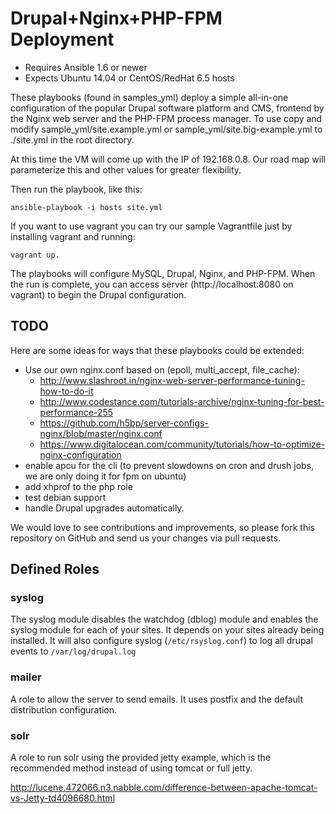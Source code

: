 # Drupal+Nginx+PHP-FPM Deployment

- Requires Ansible 1.6 or newer
- Expects Ubuntu 14.04 or CentOS/RedHat 6.5 hosts

These playbooks (found in samples_yml) deploy a simple all-in-one configuration of the popular Drupal software platform and CMS, frontend by the Nginx web server and the PHP-FPM process manager. To use copy and modify sample_yml/site.example.yml or sample_yml/site.big-example.yml to ./site.yml in the root directory. 

At this time the VM will come up with the IP of 192.168.0.8. Our road map will parameterize this and other values for greater flexibility.

Then run the playbook, like this:

    ansible-playbook -i hosts site.yml

If you want to use vagrant you can try our sample Vagrantfile just by installing
vagrant and running:

    vagrant up.

The playbooks will configure MySQL, Drupal, Nginx, and PHP-FPM. When the run
is complete, you can access server (http://localhost:8080 on vagrant) to begin
the Drupal configuration.

## TODO

Here are some ideas for ways that these playbooks could be extended:

- Use our own nginx.conf based on (epoll, multi_accept, file_cache):
  - http://www.slashroot.in/nginx-web-server-performance-tuning-how-to-do-it
  - http://www.codestance.com/tutorials-archive/nginx-tuning-for-best-performance-255
  - https://github.com/h5bp/server-configs-nginx/blob/master/nginx.conf
  - https://www.digitalocean.com/community/tutorials/how-to-optimize-nginx-configuration
- enable apcu for the cli (to prevent slowdowns on cron and drush jobs, we are
  only doing it for fpm on ubuntu)
- add xhprof to the php role
- test debian support
- handle Drupal upgrades automatically.

We would love to see contributions and improvements, so please fork this
repository on GitHub and send us your changes via pull requests.

## Defined Roles

### syslog

The syslog module disables the watchdog (dblog) module and enables the syslog
module for each of your sites. It depends on your sites already being installed.
It will also configure syslog (`/etc/rsyslog.conf`) to log all drupal events
to `/var/log/drupal.log`

### mailer

A role to allow the server to send emails. It uses postfix and the default
distribution configuration.

### solr

A role to run solr using the provided jetty example, which is the recommended 
method instead of using tomcat or full jetty.

http://lucene.472066.n3.nabble.com/difference-between-apache-tomcat-vs-Jetty-td4096680.html
